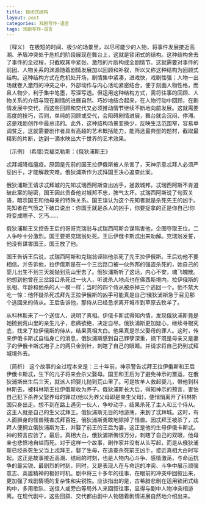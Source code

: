 ```yaml
---
title: 锁闭式结构
layout: post
categories: 戏剧写作-语言
tags: 戏剧写作-语言
---
```


〔释义〕 在极短的时间、极少的场景里，以尽可能少的人物，将事件发展接近高潮、矛盾冲突处于危机的阶段展现在舞台上，这就是锁闭式的结构。这种结构舍去了事件的全过程，只截取其中紧张、激烈的片断构成全剧情节。这就需要对事件的前因、人物关系的渊源随着剧情发展加以回顾和补叙，所以又称这种结构为回顾式结构。这种结构方式在危机处开场，剧情集中紧凑，进戏快，戏剧性强；人物一出场就卷入激烈的冲突之中，外部动作与内心活动紧密结合，便于刻画人物性格，而且人物少，利于集中笔墨，写深写透。但运用这种结构方式，需将往事的回顾、人物关系的介绍与现在剧情的进展自然、巧妙地结合起来，在人物行动中回顾，在剧情发展中交代，而这些回顾和交代又必须推动情节继续不断地向前发展。这就需要高度的技巧，否则，单纯的回顾或交代，会阻碍剧情进展，舞台就会沉闷、停滞。这是戏剧创作中最忌讳的。此外，这种结构场景变换少，反映生活范围窄，容易单调贫乏，这就需要剧作者具有高超的艺术概括能力，能筛选最典型的题材，截取最精彩的片断，达到一滴水映出大千世界的艺术效果。

〔示例〕 (希腊)克福克勒斯：《俄狄浦斯王》

忒拜城降临瘟疫。原因是先前的国王拉伊俄斯被人杀害了，天神示意忒拜人必须严惩凶手，才能解救灾难。俄狄浦斯作为忒拜国王决心追查此案。

俄狄浦斯王请求忒拜城的先知忒瑞西阿斯查出凶手，拯救城邦。忒瑞西阿斯不肯道破此案的秘密，国王因此责备他对城邦不忠，脾气太坏。忒瑞西阿斯说了句双关语，暗示国王和他母亲的特殊关系。国王误认为这个先知者就是杀死先王的凶手。先知者在气愤之下破口说出：你国王就是杀人的凶手，你要捉拿的正是你自己!你将变成瞎子、乞丐……

俄狄浦斯王又控告王后的哥哥克瑞翁与忒瑞西阿斯合谋陷害他，企图夺取王位。二人争吵十分激烈。国王要把克瑞翁处死。王后伊俄卡斯忒出来劝解。克瑞翁发誓，他没有谋害国王。国王放了他。

国王告诉王后说，忒瑞西阿斯和克瑞翁诬陷他杀死了先王拉伊俄斯。王后劝他不要相信。并告诉他，拉伊俄斯是在一个三岔路口被一伙外邦的强盗杀死的，她自己的婴儿出生不到三天就抛到荒山里去了。俄狄浦斯听了这话，内心不安，魂飞魄散。他想到他曾在三岔路口杀死过一伙人，听说杀人地点也在佛西斯境内，拉伊俄斯的长相、年龄和他杀的人一模一样；当时的四个侍从被杀掉三个逃回一个。他不禁大吃一惊：他怀疑杀死忒拜先王拉伊俄斯的凶手可能真是自己!俄狄浦斯急于召见那个逃回来的侍从。王后告诉他，那侍从已经恳求离开城市到草原去牧羊了。

从科林斯来了一个送信人，说明了真相。伊俄卡斯忒得知内情，发现俄狄浦斯竟是她抛到荒山里的亲生儿子，悲痛欲绝，决定自尽。俄狄浦斯更加疑心，继续寻根究底，找来了拉伊俄斯的侍从，结果真相大白。他果真是杀父娶母的罪人。这时，传来伊俄卡斯忒自缢身亡的消息，俄狄浦斯感到自己罪孽深重，摘下既是母亲又是妻子的伊俄卡斯忒袍子上的两只金别针，刺瞎了自己的眼睛。并请求将自己扔到忒拜城境外去。

〔简析〕 这个故事的全过程本来是：三十年前，神示警告忒拜王拉伊俄斯和王后伊俄卡斯忒，生下的儿子将来会杀父娶母。国王和王后为了避免神示的噩运，在俄狄浦斯出生后三天，就派人把婴儿抛到荒山里了。可是牧羊人救起婴儿，带他到科林斯去，被科林斯王拉伊俄斯收为养子。俄狄浦斯长大后，得知神示的预言，害怕自己犯下杀养父娶养母的罪过(他以为养父母即是亲生父母)，便悄悄离开了科林斯国只身出走。想不到在路上遇见一伙人，争吵动手，结果杀死了主人和三个侍从。这主人就是自己的生父忒拜王。俄狄浦斯无目的地游荡，来到了忒拜城。这时，有人面狮身的怪兽残害忒拜百姓，俄狄浦斯勇敢地除掉了怪兽。因忒拜王被杀了，忒拜人便拥立俄狄浦斯为王，并娶了前王的王后为妻，这正是他的生母伊俄卡斯忒。神的预言应验了。最后，真相大白，俄狄浦斯悔恨万分，刺瞎了自己的双眼，他母亲也悲愤地自缢而死。对于这样一个故事，剧作家并没有从头写起，而是从俄狄浦斯已经杀死生父当上忒拜王，娶了生母，在追查杀死前王凶手，接近真相大白时写起。这正是故事接近高潮、结局的时刻，也是人物内心斗争、感情激荡，与命运抗争的最尖锐、最剧烈的时刻，同时，又是表现人在与命运的冲突、斗争中展示顽强意志、英雄精神的极好时机。剧中将三十多年的往事，在眼前的冲突中回叙出来，更加强了戏剧情境的复杂性和尖锐性。应该指出的是，古希腊悲剧在运用锁闭式结构中，多用歌队、送信人或旁白等局外人来回叙往事，显得与剧中人物冲突相游离。在现代剧中，这些回叙、交代都由剧中人物随着剧情进展自然地介绍出来。 